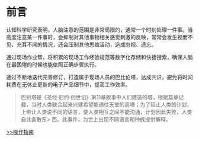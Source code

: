 # 前言

认知科学研究表明，人脑注意的范围是非常局限的，通常一个时刻处理一件事。当高度注意某一件事时，会抑制对其他事物相关感觉刺激的反映，常常会发生视而不见、充耳不闻的情况，还会压制其他思维活动，造成忽视、遗忘。

通过现场作业帮，将积累的现场工作经验规范等数字化存储和快捷搜索，确保人脑在最困倦的时候也能依照正确步骤执行。

通过不断地迭代完善修订，打造属于现场人员的巴比伦塔，达成共识，避免将时间耗费在无休止更新的电子产品细节中，提高工作效率。



> 巴别塔是《圣经·旧约·创世记》第11章故事中人们建造的塔。根据篇章记载，当时人类联合起来兴建希望能通往天堂的高塔；为了阻止人类的计划，上帝让人类说不同的语言，使人类相互之间不能沟通，计划因此失败，人类自此各散东> 西。此事件，为世上出现不同语言和种族提供解释。

[>>操作指南](guide)
